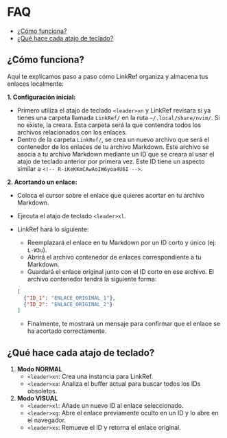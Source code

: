 <!-- toc omit heading -->
# FAQ

- [¿Cómo funciona?](#cmo-funciona)
- [¿Qué hace cada atajo de teclado?](#qu-hace-cada-atajo-de-teclado)

## ¿Cómo funciona?

Aquí te explicamos paso a paso cómo LinkRef organiza y almacena tus enlaces localmente:

**1. Configuración inicial:**

* Primero utiliza el atajo de teclado `<leader>xn` y LinkRef revisara si ya tienes una carpeta llamada `LinkRef/` en la ruta `~/.local/share/nvim/`. Si no existe, la creara. Esta carpeta será la que contendra todos los archivos relacionados con los enlaces.
* Dentro de la carpeta `LinkRef/`, se crea un nuevo archivo que será el contenedor de los enlaces de tu archivo Markdown. Este archivo se asocia a tu archivo Markdown mediante un ID que se creara al usar el atajo de teclado anterior por primera vez. Este ID tiene un aspecto similar a `<!-- R-iKeKKmCAwAoIW6yoa4U6I -->`.

**2. Acortando un enlace:**

* Coloca el cursor sobre el enlace que quieres acortar en tu archivo Markdown.
* Ejecuta el atajo de teclado `<leader>xl`.
* LinkRef hará lo siguiente:
    * Reemplazará el enlace en tu Markdown por un ID corto y único (ej: `L-W3u`).
    * Abrirá el archivo contenedor de enlaces correspondiente a tu Markdown.
    * Guardará el enlace original junto con el ID corto en ese archivo. El archivo contenedor tendrá la siguiente forma:

    ```json
    [
      {"ID_1": "ENLACE_ORIGINAL_1"},
      {"ID_2": "ENLACE_ORIGINAL_2"}
    ]
    ```
    * Finalmente, te mostrará un mensaje para confirmar que el enlace se ha acortado correctamente.

## ¿Qué hace cada atajo de teclado?

1. **Modo NORMAL**
    * `<leader>xn`: Crea una instancia para LinkRef.
    * `<leader>xa`: Analiza el buffer actual para buscar todos los IDs obsoletos.
2. **Modo VISUAL**
    * `<leader>xl`: Añade un nuevo ID al enlace seleccionado.
    * `<leader>xg`: Abre el enlace previamente oculto en un ID y lo abre en el navegador.
    * `<leader>xs`: Remueve el ID y retorna el enlace original.

